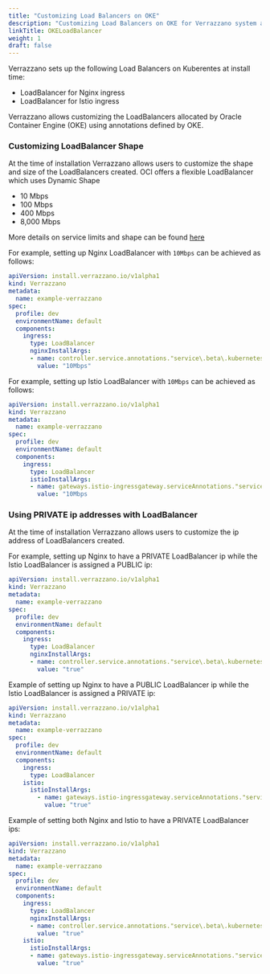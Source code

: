 ```yaml
---
title: "Customizing Load Balancers on OKE"
description: "Customizing Load Balancers on OKE for Verrazzano system and application endpoints"
linkTitle: OKELoadBalancer
weight: 1
draft: false
---
```


Verrazzano sets up the following Load Balancers on Kuberentes at install time:
* LoadBalancer for Nginx ingress
* LoadBalancer for Istio ingress

Verrazzano allows customizing the LoadBalancers allocated by Oracle Container Engine (OKE) using annotations defined by OKE.

### Customizing LoadBalancer Shape  

At the time of installation Verrazzano allows users to customize the shape and size of the LoadBalancers created. 
OCI offers a flexible LoadBalancer which uses Dynamic Shape 
* 10 Mbps
* 100 Mbps 
* 400 Mbps
* 8,000 Mbps

More details on service limits and shape can be found [here](https://docs.oracle.com/en-us/iaas/Content/Balance/Tasks/managingloadbalancer.htm#console)

For example, setting up Nginx LoadBalancer with `10Mbps` can be achieved as follows:

```yaml
apiVersion: install.verrazzano.io/v1alpha1
kind: Verrazzano
metadata:
  name: example-verrazzano
spec:
  profile: dev
  environmentName: default
  components:
    ingress:
      type: LoadBalancer
      nginxInstallArgs:
      - name: controller.service.annotations."service\.beta\.kubernetes\.io/oci-load-balancer-shape"
        value: "10Mbps"   
```

For example, setting up Istio LoadBalancer with `10Mbps` can be achieved as follows:

```yaml
apiVersion: install.verrazzano.io/v1alpha1
kind: Verrazzano
metadata:
  name: example-verrazzano
spec:
  profile: dev
  environmentName: default
  components:
    ingress:
      type: LoadBalancer
      istioInstallArgs:
      - name: gateways.istio-ingressgateway.serviceAnnotations."service\.beta\.kubernetes\.io/oci-load-balancer-shape"
        value: "10Mbps 
```

### Using PRIVATE ip addresses with LoadBalancer

At the time of installation Verrazzano allows users to customize the ip address of LoadBalancers created.

For example, setting up Nginx to have a PRIVATE LoadBalancer ip while the Istio LoadBalancer is assigned a PUBLIC ip:

```yaml
apiVersion: install.verrazzano.io/v1alpha1
kind: Verrazzano
metadata:
  name: example-verrazzano
spec:
  profile: dev
  environmentName: default
  components:
    ingress:
      type: LoadBalancer
      nginxInstallArgs:
      - name: controller.service.annotations."service\.beta\.kubernetes\.io/oci-load-balancer-internal"
        value: "true"    
```

Example of setting up Nginx to have a PUBLIC LoadBalancer ip while the Istio LoadBalancer is assigned a PRIVATE ip:

```yaml
apiVersion: install.verrazzano.io/v1alpha1
kind: Verrazzano
metadata:
  name: example-verrazzano
spec:
  profile: dev
  environmentName: default
  components:
    ingress:
      type: LoadBalancer      
    istio:
      istioInstallArgs:
        - name: gateways.istio-ingressgateway.serviceAnnotations."service\.beta\.kubernetes\.io/oci-load-balancer-internal"
          value: "true"
```

Example of setting both Nginx and Istio to have a PRIVATE LoadBalancer ips:

```yaml
apiVersion: install.verrazzano.io/v1alpha1
kind: Verrazzano
metadata:
  name: example-verrazzano
spec:
  profile: dev
  environmentName: default
  components:
    ingress:
      type: LoadBalancer
      nginxInstallArgs:
      - name: controller.service.annotations."service\.beta\.kubernetes\.io/oci-load-balancer-internal"
        value: "true"
    istio:
      istioInstallArgs:
      - name: gateways.istio-ingressgateway.serviceAnnotations."service\.beta\.kubernetes\.io/oci-load-balancer-internal"
        value: "true"
```
